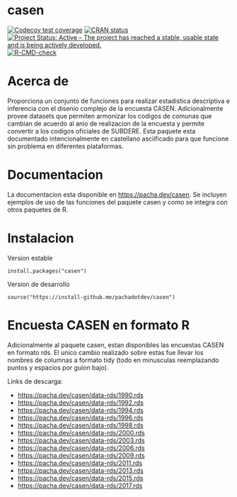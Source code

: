 # casen

<!-- badges: start -->
[![Codecov test coverage](https://codecov.io/gh/pachadotdev/casen/branch/master/graph/badge.svg)](https://codecov.io/gh/pachadotdev/casen?branch=master)
[![CRAN
status](https://www.r-pkg.org/badges/version/gravity)](https://cran.r-project.org/package=gravity)
[![Project Status: Active – The project has reached a stable, usable state and is being actively developed.](https://www.repostatus.org/badges/latest/active.svg)](https://www.repostatus.org/#active)
[![R-CMD-check](https://github.com/pachadotdev/casen/actions/workflows/R-CMD-check.yaml/badge.svg)](https://github.com/pachadotdev/casen/actions/workflows/R-CMD-check.yaml)
<!-- badges: end -->

# Acerca de

Proporciona un conjunto de funciones para realizar estadistica 
descriptiva e inferencia con el disenio complejo de la encuesta CASEN.
Adicionalmente provee datasets que permiten armonizar los codigos de comunas
que cambian de acuerdo al anio de realizacion de la encuesta y permite convertir
a los codigos oficiales de SUBDERE. Esta paquete esta documentado intencionalmente
en castellano asciificado para que funcione sin problema en diferentes plataformas.

# Documentacion

La documentacion esta disponible en https://pacha.dev/casen. Se incluyen ejemplos
de uso de las funciones del paquete casen y como se integra con otros paquetes de R.

# Instalacion

Version estable
```
install.packages("casen")
```

Version de desarrollo
```
source("https://install-github.me/pachadotdev/casen")
```

# Encuesta CASEN en formato R

Adicionalmente al paquete casen, estan disponibles las encuestas CASEN en formato
rds. El unico cambio realizado sobre estas fue llevar los nombres de columnas
a formato tidy (todo en minusculas reemplazando puntos y espacios por guion bajo).

Links de descarga:

* https://pacha.dev/casen/data-rds/1990.rds
* https://pacha.dev/casen/data-rds/1992.rds
* https://pacha.dev/casen/data-rds/1994.rds
* https://pacha.dev/casen/data-rds/1996.rds
* https://pacha.dev/casen/data-rds/1998.rds
* https://pacha.dev/casen/data-rds/2000.rds
* https://pacha.dev/casen/data-rds/2003.rds
* https://pacha.dev/casen/data-rds/2006.rds
* https://pacha.dev/casen/data-rds/2009.rds
* https://pacha.dev/casen/data-rds/2011.rds
* https://pacha.dev/casen/data-rds/2013.rds
* https://pacha.dev/casen/data-rds/2015.rds
* https://pacha.dev/casen/data-rds/2017.rds
